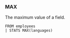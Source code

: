 <!--
This is generated by ESQL’s AbstractFunctionTestCase. Do no edit it. See ../README.md for how to regenerate it.
-->

### MAX
The maximum value of a field.

```esql
FROM employees
| STATS MAX(languages)
```
